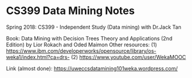 # CS399 Data Mining Notes
Spring 2018: CS399 - Independent Study (Data mining) with Dr.Jack Tan 

Book: Data Mining with Decision Trees Theory and Applications (2nd Edition) by Lior Rokach and Oded Maimon
Other resources:
(1) https://www.ibm.com/developerworks/opensource/library/os-weka1/index.html?ca=drs-
(2) https://www.youtube.com/user/WekaMOOC

Link (almost done): https://uweccsdatamining101weka.wordpress.com/ 
